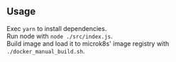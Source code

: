## Usage

Exec `yarn` to install dependencies.  
Run node with `node ./src/index.js`.  
Build image and load it to microk8s' image registry with `./docker_manual_build.sh`.